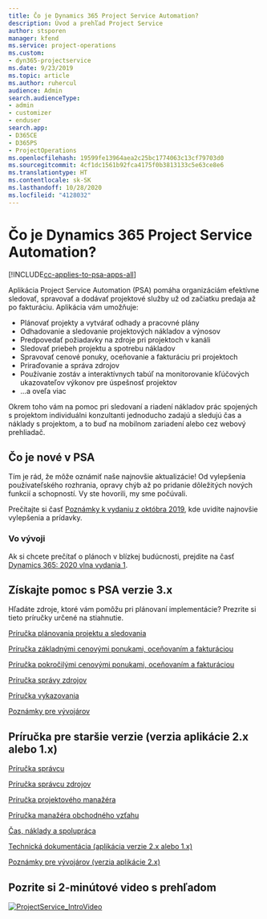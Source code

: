 ```yaml
---
title: Čo je Dynamics 365 Project Service Automation?
description: Úvod a prehľad Project Service
author: stsporen
manager: kfend
ms.service: project-operations
ms.custom:
- dyn365-projectservice
ms.date: 9/23/2019
ms.topic: article
ms.author: ruhercul
audience: Admin
search.audienceType:
- admin
- customizer
- enduser
search.app:
- D365CE
- D365PS
- ProjectOperations
ms.openlocfilehash: 19599fe13964aea2c25bc1774063c13cf79703d0
ms.sourcegitcommit: 4cf1dc1561b92fca4175f0b3813133c5e63ce8e6
ms.translationtype: HT
ms.contentlocale: sk-SK
ms.lasthandoff: 10/28/2020
ms.locfileid: "4128032"
---
```

# <a name="what-is-dynamics-365-project-service-automation"></a>Čo je Dynamics 365 Project Service Automation?

[!INCLUDE[cc-applies-to-psa-apps-all](../includes/cc-applies-to-psa-apps-all.md)]

Aplikácia Project Service Automation (PSA) pomáha organizáciám efektívne sledovať, spravovať a dodávať projektové služby už od začiatku predaja až po fakturáciu. Aplikácia vám umožňuje:

- Plánovať projekty a vytvárať odhady a pracovné plány
- Odhadovanie a sledovanie projektových nákladov a výnosov
- Predpovedať požiadavky na zdroje pri projektoch v kanáli
- Sledovať priebeh projektu a spotrebu nákladov
- Spravovať cenové ponuky, oceňovanie a fakturáciu pri projektoch
- Priraďovanie a správa zdrojov
- Používanie zostáv a interaktívnych tabúľ na monitorovanie kľúčových ukazovateľov výkonov pre úspešnosť projektov
- ...a oveľa viac

Okrem toho vám na pomoc pri sledovaní a riadení nákladov prác spojených s projektom individuálni konzultanti jednoducho zadajú a sledujú čas a náklady s projektom, a to buď na mobilnom zariadení alebo cez webový prehliadač.

## <a name="whats-new-in-psa"></a>Čo je nové v PSA
Tím je rád, že môže oznámiť naše najnovšie aktualizácie! Od vylepšenia používateľského rozhrania, opravy chýb až po pridanie dôležitých nových funkcií a schopností. Vy ste hovorili, my sme počúvali.

Prečítajte si časť [Poznámky k vydaniu z októbra 2019](https://docs.microsoft.com/dynamics365-release-plan/2019wave2/index), kde uvidíte najnovšie vylepšenia a prídavky.

### <a name="in-development"></a>Vo vývoji
Ak si chcete prečítať o plánoch v blízkej budúcnosti, prejdite na časť [Dynamics 365: 2020 vlna vydania 1](https://docs.microsoft.com/dynamics365-release-plan/2020wave1/index).

## <a name="get-help-with-psa-version-3x"></a>Získajte pomoc s PSA verzie 3.x
Hľadáte zdroje, ktoré vám pomôžu pri plánovaní implementácie? Prezrite si tieto príručky určené na stiahnutie.

 [Príručka plánovania projektu a sledovania](../psa/implementation-guides/project-planning-tracking.md)

 [Príručka základnými cenovými ponukami, oceňovaním a fakturáciou](../psa/implementation-guides/begin-quoting-pricing-billing.md)

 [Príručka pokročilými cenovými ponukami, oceňovaním a fakturáciou](../psa/implementation-guides/adv-quoting-pricing-billing.md)

 [Príručka správy zdrojov](../psa/implementation-guides/resource-management-guide.md)

 [Príručka vykazovania](../psa/implementation-guides/reporting-guide.md)

 [Poznámky pre vývojárov](../psa/developer-guides/overview-dev-notes-v3.x.md)

## <a name="guidance-for-earlier-versions-app-version-2x-or-1x"></a>Príručka pre staršie verzie (verzia aplikácie 2.x alebo 1.x)
 [Príručka správcu](../psa/admin-guide.md)

 [Príručka správcu zdrojov](../psa/resource-manager-guide.md)

 [Príručka projektového manažéra](../psa/project-manager-guide.md)

 [Príručka manažéra obchodného vzťahu](../psa/account-manager-guide.md)

 [Čas, náklady a spolupráca](../psa/time-expense-collaboration-guide.md)

 [Technická dokumentácia (aplikácia verzie 2.x alebo 1.x)](../psa/white-papers.md)

 [Poznámky pre vývojárov (verzia aplikácie 2.x)](../psa/developer-guides/add-custom-qoi-forms-v2.x.md)

 ## <a name="watch-a-2-minute-overview-video"></a>Pozrite si 2-minútové video s prehľadom
 <a name="heroArea"></a> [![ProjectService_IntroVideo](../psa/media/project-service-intro-video.png "ProjectService_IntroVideo")](https://go.microsoft.com/fwlink/p/?LinkId=799457)


